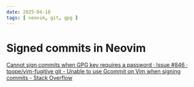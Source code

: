 ```yaml
---
date: 2025-04-10
tags: [ neovim, git, gpg ]
---
```

# Signed commits in Neovim


 [  Cannot sign commits when GPG key requires a password · Issue #846 · tpope/vim-fugitive ]( https://github.com/tpope/vim-fugitive/issues/846 )
 [  git - Unable to use Gcommit  on Vim when signing commits - Stack Overflow ]( https://stackoverflow.com/questions/43078230/unable-to-use-gcommit-fugitive-plugin-on-vim-when-signing-commits/43078307#43078307 )

